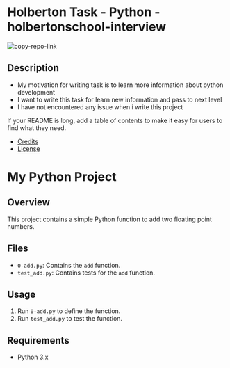 
# Holberton Task - Python - holbertonschool-interview

![copy-repo-link](../images/holberton_logo.jpg)
           

## Description

- My motivation for writing task is to learn more information about python development
- I want to write this task for learn new information and pass to next  level 
- I have not encountered  any issue when i write this project



If your README is long, add a table of contents to make it easy for users to find what they need.

- [Credits](#credits)
- [License](#license)


# My Python Project

## Overview
This project contains a simple Python function to add two floating point numbers.

## Files
- `0-add.py`: Contains the `add` function.
- `test_add.py`: Contains tests for the `add` function.

## Usage
1. Run `0-add.py` to define the function.
2. Run `test_add.py` to test the function.

## Requirements
- Python 3.x
